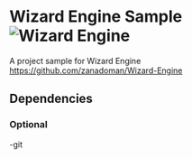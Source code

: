 # Wizard Engine Sample ![Wizard Engine](https://github.com/zanadoman/Wizard-Engine-Sample/blob/main/build/engine/icon.png)
A project sample for Wizard Engine\
https://github.com/zanadoman/Wizard-Engine

## Dependencies

### Optional
-git
